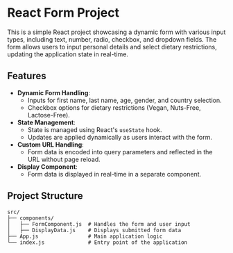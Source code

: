# React Form Project

This is a simple React project showcasing a dynamic form with various input types, including text, number, radio, checkbox, and dropdown fields. The form allows users to input personal details and select dietary restrictions, updating the application state in real-time.

## Features

- **Dynamic Form Handling**:
  - Inputs for first name, last name, age, gender, and country selection.
  - Checkbox options for dietary restrictions (Vegan, Nuts-Free, Lactose-Free).
- **State Management**:
  - State is managed using React's `useState` hook.
  - Updates are applied dynamically as users interact with the form.
- **Custom URL Handling**:
  - Form data is encoded into query parameters and reflected in the URL without page reload.
- **Display Component**:
  - Form data is displayed in real-time in a separate component.

## Project Structure

```plaintext
src/
├── components/
│   ├── FormComponent.js  # Handles the form and user input
│   ├── DisplayData.js    # Displays submitted form data
├── App.js                # Main application logic
└── index.js              # Entry point of the application
